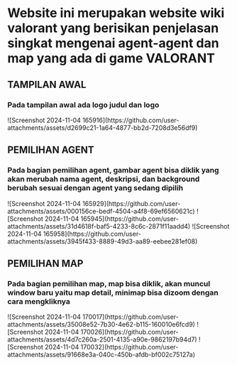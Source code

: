 <h1>Website ini merupakan website wiki valorant yang berisikan penjelasan singkat mengenai agent-agent dan map yang ada di game VALORANT</h1>

<h2>TAMPILAN AWAL</h2>
<h3>Pada tampilan awal ada logo judul dan logo</h3>
![Screenshot 2024-11-04 165916](https://github.com/user-attachments/assets/d2699c21-1a64-4877-bb2d-7208d3e56df9)

<h2>PEMILIHAN AGENT</h2>
<h3>Pada bagian pemilihan agent, gambar agent bisa diklik yang akan merubah nama agent, deskripsi, dan background berubah sesuai dengan agent yang sedang dipilih</h3>
![Screenshot 2024-11-04 165929](https://github.com/user-attachments/assets/000156ce-bedf-4504-a4f8-69ef6560621c)
![Screenshot 2024-11-04 165945](https://github.com/user-attachments/assets/31d4618f-baf5-4233-8c6c-2871f11aadd4)
![Screenshot 2024-11-04 165958](https://github.com/user-attachments/assets/3945f433-8889-49d3-aa89-eebee281ef08)

<h2>PEMILIHAN MAP</h2>
<h3>Pada bagian pemilihan map, map bisa diklik, akan muncul window baru yaitu map detail, minimap bisa dizoom dengan cara mengkliknya</h3>
![Screenshot 2024-11-04 170017](https://github.com/user-attachments/assets/35008e52-7b30-4e62-b115-160010e6fcd9)
![Screenshot 2024-11-04 170026](https://github.com/user-attachments/assets/4d7c260a-2501-4135-a90e-9862197b94d7)
![Screenshot 2024-11-04 170032](https://github.com/user-attachments/assets/91668e3a-040c-450b-afdb-bf002c75127a)
